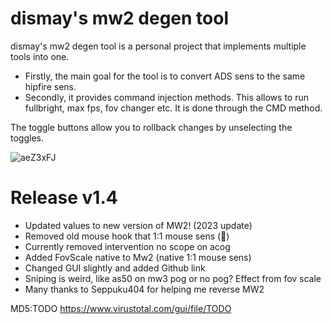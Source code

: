 # dismay's mw2 degen tool

dismay's mw2 degen tool is a personal project that implements multiple tools into one.

- Firstly, the main goal for the tool is to convert ADS sens to the same hipfire sens. 
- Secondly, it provides command injection methods. This allows to run fullbright, max fps, fov changer etc. It is done through the CMD method.

The toggle buttons allow you to rollback changes by unselecting the toggles.

![aeZ3xFJ](https://github.com/Devilish-Trio/mw2degentool/assets/93299449/b4c2ccbd-1dda-4868-925d-cc048839bdf8)


# Release v1.4
- Updated values to new version of MW2! (2023 update)
- Removed old mouse hook that 1:1 mouse sens (🤮)
- Currently removed intervention no scope on acog
- Added FovScale native to Mw2 (native 1:1 mouse sens)
- Changed GUI slightly and added Github link
- Sniping is weird, like as50 on mw3 pog or no pog? Effect from fov scale
- Many thanks to Seppuku404 for helping me reverse MW2


MD5:TODO
https://www.virustotal.com/gui/file/TODO
